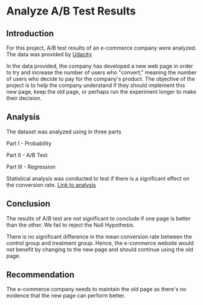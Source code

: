# Analyze A/B Test Results


## Introduction
For this project, A/B test results of an e-commerce company were analyzed. The data was provided by [Udacity](https://www.udacity.com/course/data-analyst-nanodegree--nd002?gclid=Cj0KCQiA962BBhCzARIsAIpWEL0lOOmzbGbaIbfVKgf_RfffibP67s3UX04z_BY6WJDJTQ3Fe2uL7PwaAgerEALw_wcB&utm_campaign=2045115100_c&utm_keyword=%2Budacity%20%2Bnanodegree%20%2Bdata%20%2Banalyst_b&utm_medium=ads_n&utm_source=gsem_brand&utm_term=74942759920)

In the data provided, the company has developed a new web page in order to try and increase the number of users who "convert," meaning the number of users who decide to pay for the company's product. The objective of the project is to help the company understand if they should implement this new page, keep the old page, or perhaps run the experiment longer to make their decision.


## Analysis
The dataset was analyzed using in three parts

Part I - Probability

Part II - A/B Test

Part III - Regression

Statistical analysis was conducted to test if there is a significant effect on the conversion rate.
[Link to analysis](https://htmlpreview.github.io/?https://github.com/Aastha-Arora/Analyze_AB_TestResults/blob/main/ab_test_results_notebook.html)


## Conclusion
The results of A/B test are not significant to conclude if one page is better than the other. We fail to reject the Null Hypothesis.

There is no significant difference in the mean conversion rate between the control group and treatment group. Hence, the e-commerce website would not benefit by changing to the new page and should continue using the old page.


## Recommendation
The e-commerce company needs to maintain the old page as there's no evidence that the new page can perform better.
